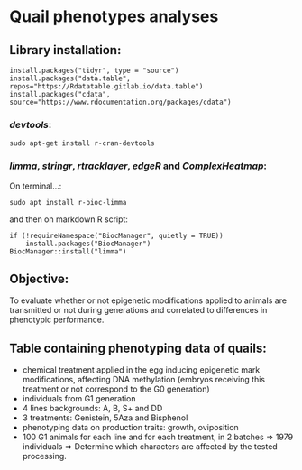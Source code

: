 # Quail phenotypes analyses

## Library installation:

```{r}
install.packages("tidyr", type = "source")
install.packages("data.table", repos="https://Rdatatable.gitlab.io/data.table")
install.packages("cdata", source="https://www.rdocumentation.org/packages/cdata")
```

### *devtools*:

```
sudo apt-get install r-cran-devtools
```

### *limma*, *stringr*, *rtracklayer*, *edgeR* and *ComplexHeatmap*:

On terminal...:

```
sudo apt install r-bioc-limma
```

and then on markdown R script:

```{r}
if (!requireNamespace("BiocManager", quietly = TRUE))
    install.packages("BiocManager")
BiocManager::install("limma")
```

## Objective:

To evaluate whether or not epigenetic modifications applied to animals are transmitted or not during generations and correlated to differences in phenotypic performance.

## Table containing phenotyping data of quails:

- chemical treatment applied in the egg inducing epigenetic mark modifications, affecting DNA methylation (embryos receiving this treatment or not correspond to the G0 generation)
- individuals from G1 generation
- 4 lines backgrounds: A, B, S+ and DD
- 3 treatments: Genistein, 5Aza and Bisphenol
- phenotyping data on production traits: growth, oviposition
- 100 G1 animals for each line and for each treatment, in 2 batches => 1979 individuals
 => Determine which characters are affected by the tested processing.
